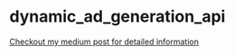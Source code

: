 # dynamic_ad_generation_api

<a 
  href="https://medium.com/@semihguzel1967/unlocking-the-power-turning-a-stable-diffusion-application-into-an-internet-accessible-api-d0b8284d72a8" 
  target="_blank">
  Checkout my medium post for detailed information
  </a>
